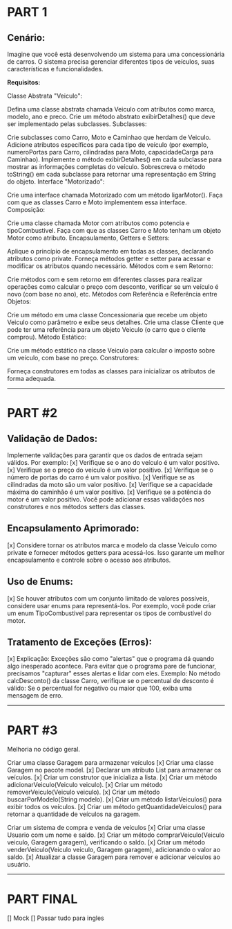# PART 1
## Cenário:
Imagine que você está desenvolvendo um sistema para uma concessionária de carros. O sistema precisa gerenciar diferentes tipos de veículos, suas características e funcionalidades.

**Requisitos:**

Classe Abstrata "Veiculo":

Defina uma classe abstrata chamada Veiculo com atributos como marca, modelo, ano e preco.
Crie um método abstrato exibirDetalhes() que deve ser implementado pelas subclasses.
Subclasses:

Crie subclasses como Carro, Moto e Caminhao que herdam de Veiculo.
Adicione atributos específicos para cada tipo de veículo (por exemplo, numeroPortas para Carro, cilindradas para Moto, capacidadeCarga para Caminhao).
Implemente o método exibirDetalhes() em cada subclasse para mostrar as informações completas do veículo.
Sobrescreva o método toString() em cada subclasse para retornar uma representação em String do objeto.
Interface "Motorizado":

Crie uma interface chamada Motorizado com um método ligarMotor().
Faça com que as classes Carro e Moto implementem essa interface.
Composição:

Crie uma classe chamada Motor com atributos como potencia e tipoCombustivel.
Faça com que as classes Carro e Moto tenham um objeto Motor como atributo.
Encapsulamento, Getters e Setters:

Aplique o princípio de encapsulamento em todas as classes, declarando atributos como private.
Forneça métodos getter e setter para acessar e modificar os atributos quando necessário.
Métodos com e sem Retorno:

Crie métodos com e sem retorno em diferentes classes para realizar operações como calcular o preço com desconto, verificar se um veículo é novo (com base no ano), etc.
Métodos com Referência e Referência entre Objetos:

Crie um método em uma classe Concessionaria que recebe um objeto Veiculo como parâmetro e exibe seus detalhes.
Crie uma classe Cliente que pode ter uma referência para um objeto Veiculo (o carro que o cliente comprou).
Método Estático:

Crie um método estático na classe Veiculo para calcular o imposto sobre um veículo, com base no preço.
Construtores:

Forneça construtores em todas as classes para inicializar os atributos de forma adequada.

---
# PART #2
## Validação de Dados:
Implemente validações para garantir que os dados de entrada sejam válidos. Por exemplo:
[x] Verifique se o ano do veículo é um valor positivo.
[x] Verifique se o preço do veículo é um valor positivo.
[x] Verifique se o número de portas do carro é um valor positivo.
[x] Verifique se as cilindradas da moto são um valor positivo.
[x] Verifique se a capacidade máxima do caminhão é um valor positivo.
[x] Verifique se a potência do motor é um valor positivo.
Você pode adicionar essas validações nos construtores e nos métodos setters das classes.

## Encapsulamento Aprimorado:
[x] Considere tornar os atributos marca e modelo da classe Veiculo como private e fornecer métodos getters para acessá-los. Isso garante um melhor encapsulamento e controle sobre o acesso aos atributos.

## Uso de Enums:
[x] Se houver atributos com um conjunto limitado de valores possíveis, considere usar enums para representá-los. Por exemplo, você pode criar um enum TipoCombustivel para representar os tipos de combustível do motor.

## Tratamento de Exceções (Erros):
[x] Explicação: Exceções são como "alertas" que o programa dá quando algo inesperado acontece. Para evitar que o programa pare de funcionar, precisamos "capturar" esses alertas e lidar com eles.
Exemplo: No método calcDesconto() da classe Carro, verifique se o percentual de desconto é válido:
Se o percentual for negativo ou maior que 100, exiba uma mensagem de erro.

---
# PART #3
Melhoria no código geral.

Criar uma classe Garagem para armazenar veículos
[x] Criar uma classe Garagem no pacote model.
[x] Declarar um atributo List<Veiculo> para armazenar os veículos.
[x] Criar um construtor que inicializa a lista.
[x] Criar um método adicionarVeiculo(Veiculo veiculo).
[x] Criar um método removerVeiculo(Veiculo veiculo).
[x] Criar um método buscarPorModelo(String modelo).
[x] Criar um método listarVeiculos() para exibir todos os veículos.
[x] Criar um método getQuantidadeVeiculos() para retornar a quantidade de veículos na garagem.

Criar um sistema de compra e venda de veículos
[x] Criar uma classe Usuario com um nome e saldo.
[x] Criar um método comprarVeiculo(Veiculo veiculo, Garagem garagem), verificando o saldo.
[x] Criar um método venderVeiculo(Veiculo veiculo, Garagem garagem), adicionando o valor ao saldo.
[x] Atualizar a classe Garagem para remover e adicionar veículos ao usuário.

---
# PART FINAL
[] Mock
[] Passar tudo para ingles


